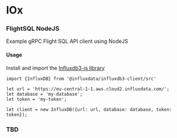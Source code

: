 # IOx 
### FlightSQL NodeJS
Example gRPC Flight SQL API client using NodeJS

#### Usage
Install and import the [Influxdb3-js library](https://github.com/bonitoo-io/influxdb3-js)

```
import {InfluxDB} from '@influxdata/influxdb3-client/src'

let url = 'https://eu-central-1-1.aws.cloud2.influxdata.com/';
let database = 'my-database';
let token = 'my-token';

let client = new InfluxDB({url: url, database: database, token: token});
```

### TBD
